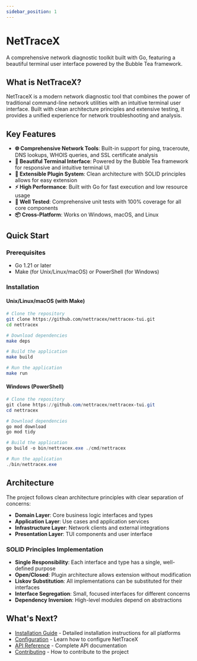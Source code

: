 ```yaml
---
sidebar_position: 1
---
```


# NetTraceX

A comprehensive network diagnostic toolkit built with Go, featuring a beautiful terminal user interface powered by the Bubble Tea framework.

## What is NetTraceX?

NetTraceX is a modern network diagnostic tool that combines the power of traditional command-line network utilities with an intuitive terminal user interface. Built with clean architecture principles and extensive testing, it provides a unified experience for network troubleshooting and analysis.

## Key Features

- **🌐 Comprehensive Network Tools**: Built-in support for ping, traceroute, DNS lookups, WHOIS queries, and SSL certificate analysis
- **🎨 Beautiful Terminal Interface**: Powered by the Bubble Tea framework for responsive and intuitive terminal UI
- **🔧 Extensible Plugin System**: Clean architecture with SOLID principles allows for easy extension
- **⚡ High Performance**: Built with Go for fast execution and low resource usage
- **🧪 Well Tested**: Comprehensive unit tests with 100% coverage for all core components
- **📦 Cross-Platform**: Works on Windows, macOS, and Linux

## Quick Start

### Prerequisites

- Go 1.21 or later
- Make (for Unix/Linux/macOS) or PowerShell (for Windows)

### Installation

#### Unix/Linux/macOS (with Make)

```bash
# Clone the repository
git clone https://github.com/nettracex/nettracex-tui.git
cd nettracex

# Download dependencies
make deps

# Build the application
make build

# Run the application
make run
```

#### Windows (PowerShell)

```powershell
# Clone the repository
git clone https://github.com/nettracex/nettracex-tui.git
cd nettracex

# Download dependencies
go mod download
go mod tidy

# Build the application
go build -o bin/nettracex.exe ./cmd/nettracex

# Run the application
./bin/nettracex.exe
```

## Architecture

The project follows clean architecture principles with clear separation of concerns:

- **Domain Layer**: Core business logic interfaces and types
- **Application Layer**: Use cases and application services
- **Infrastructure Layer**: Network clients and external integrations
- **Presentation Layer**: TUI components and user interface

### SOLID Principles Implementation

- **Single Responsibility**: Each interface and type has a single, well-defined purpose
- **Open/Closed**: Plugin architecture allows extension without modification
- **Liskov Substitution**: All implementations can be substituted for their interfaces
- **Interface Segregation**: Small, focused interfaces for different concerns
- **Dependency Inversion**: High-level modules depend on abstractions

## What's Next?

- [Installation Guide](./installation) - Detailed installation instructions for all platforms
- [Configuration](./configuration) - Learn how to configure NetTraceX
- [API Reference](./api/overview) - Complete API documentation
- [Contributing](./contributing) - How to contribute to the project